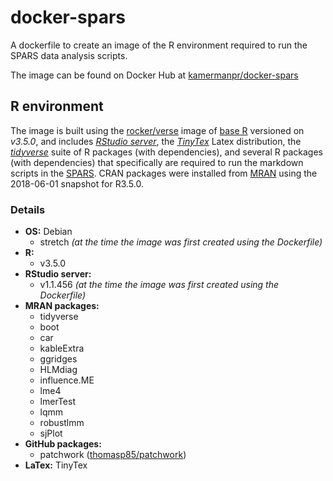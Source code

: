 # docker-spars

A dockerfile to create an image of the R environment required to run the SPARS data analysis scripts.

The image can be found on Docker Hub at [kamermanpr/docker-spars](https://hub.docker.com/r/kamermanpr/docker-spars)

## R environment

The image is built using the [rocker/verse](https://hub.docker.com/r/rocker/verse/) image of [base R](https://cran.r-project.org/) versioned on _v3.5.0_, and includes [_RStudio server_](https://www.rstudio.com/products/rstudio/#Server), the [_TinyTex_](https://yihui.name/tinytex/) Latex distribution, the [_tidyverse_](https://www.tidyverse.org/) suite of R packages (with dependencies), and several R packages (with dependencies) that specifically are required to run the markdown scripts in the [SPARS](https://github.com/kamermanpr/SPARS). CRAN packages were installed from [MRAN](https://mran.microsoft.com/timemachine) using the 2018-06-01 snapshot for R3.5.0.

### Details
- **OS:** Debian 
  - stretch _(at the time the image was first created using the Dockerfile)_  
- **R:** 
  - v3.5.0  
- **RStudio server:** 
  - v1.1.456 _(at the time the image was first created using the Dockerfile)_ 
- **MRAN packages:** 
  - tidyverse 
  - boot
  - car
  - kableExtra
  - ggridges
  - HLMdiag
  - influence.ME
  - lme4
  - lmerTest
  - lqmm
  - robustlmm
  - sjPlot
- **GitHub packages:** 
  - patchwork ([thomasp85/patchwork](https://github.com/thomasp85/patchwork))  
- **LaTex:** TinyTex
